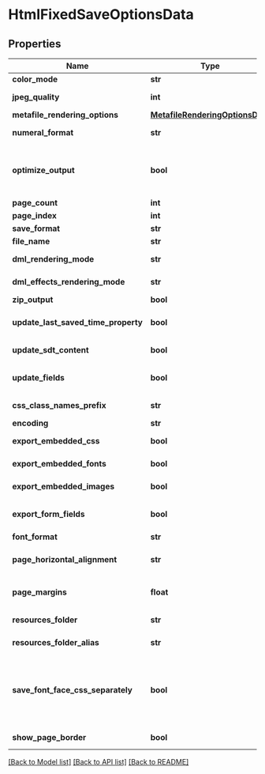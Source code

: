 # HtmlFixedSaveOptionsData

## Properties
Name | Type | Description | Notes
------------ | ------------- | ------------- | -------------
**color_mode** | **str** | Gets or sets a value determining how colors are rendered. { Normal | Grayscale}. | [optional] 
**jpeg_quality** | **int** | Gets or sets determines the quality of the JPEG images inside PDF document. | [optional] 
**metafile_rendering_options** | [**MetafileRenderingOptionsData**](MetafileRenderingOptionsData.md) |  | [optional] 
**numeral_format** | **str** | Gets or sets indicates the symbol set that is used to represent numbers while rendering to fixed page formats. | [optional] 
**optimize_output** | **bool** | Gets or sets flag indicates whether it is required to optimize output of XPS. If this flag is set redundant nested canvases and empty canvases are removed, also neighbor glyphs with the same formatting are concatenated. Note: The accuracy of the content display may be affected if this property is set to true.  Default is false. | [optional] 
**page_count** | **int** | Gets or sets determines number of pages to render. | [optional] 
**page_index** | **int** | Gets or sets determines 0-based index of the first page to render. | [optional] 
**save_format** | **str** | Gets or sets format of save. | [optional] 
**file_name** | **str** | Gets or sets name of destination file. | [optional] 
**dml_rendering_mode** | **str** | Gets or sets a value determining how DrawingML shapes are rendered. { Fallback | DrawingML }. | [optional] 
**dml_effects_rendering_mode** | **str** | Gets or sets a value determining how DrawingML effects are rendered. { Simplified | None | Fine }. | [optional] 
**zip_output** | **bool** | Gets or sets controls zip output or not. Default value is false. | [optional] 
**update_last_saved_time_property** | **bool** | Gets or sets a value determining whether the Aspose.Words.Properties.BuiltInDocumentProperties.LastSavedTime property is updated before saving. | [optional] 
**update_sdt_content** | **bool** | Gets or sets value determining whether content of StructuredDocumentTag is updated before saving. | [optional] 
**update_fields** | **bool** | Gets or sets a value determining if fields should be updated before saving the document to a fixed page format. Default value for this property is. true | [optional] 
**css_class_names_prefix** | **str** | Gets or sets specifies prefix which is added to all class names in style.css file. Default value is \&quot;aw\&quot;. | [optional] 
**encoding** | **str** | Gets or sets encoding. | [optional] 
**export_embedded_css** | **bool** | Gets or sets specifies whether the CSS (Cascading Style Sheet) should be embedded into Html document. | [optional] 
**export_embedded_fonts** | **bool** | Gets or sets specifies whether fonts should be embedded into Html document in Base64 format. | [optional] 
**export_embedded_images** | **bool** | Gets or sets specifies whether images should be embedded into Html document in Base64 format. | [optional] 
**export_form_fields** | **bool** | Gets or sets indication of whether form fields are exported as interactive items (as &#x27;input&#x27; tag) rather than converted to text or graphics. | [optional] 
**font_format** | **str** | Gets or sets specifies export format of fonts. | [optional] 
**page_horizontal_alignment** | **str** | Gets or sets specifies the horizontal alignment of pages in an HTML document. Default value is HtmlFixedHorizontalPageAlignment.Center. | [optional] 
**page_margins** | **float** | Gets or sets specifies the margins around pages in an HTML document. The margins value is measured in points and should be equal to or greater than 0. Default value is 10 points. | [optional] 
**resources_folder** | **str** | Gets or sets specifies the physical folder where resources are saved when exporting a document. | [optional] 
**resources_folder_alias** | **str** | Gets or sets specifies the name of the folder used to construct resource URIs. | [optional] 
**save_font_face_css_separately** | **bool** | Gets or sets flag indicates whether \&quot;@font-face\&quot; CSS rules should be placed into a separate file \&quot;fontFaces.css\&quot; when a document is being saved with external stylesheet (that is, when Aspose.Words.Saving.HtmlFixedSaveOptions.ExportEmbeddedCss is false). Default value is false, all CSS rules are written into single file \&quot;styles.css\&quot;. | [optional] 
**show_page_border** | **bool** | Gets or sets specifies whether border around pages should be shown. | [optional] 

[[Back to Model list]](../README.md#documentation-for-models) [[Back to API list]](../README.md#documentation-for-api-endpoints) [[Back to README]](../README.md)

